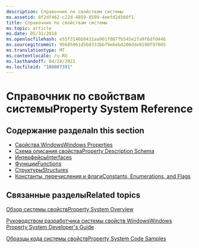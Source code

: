 ```yaml
---
description: Справочник по свойствам системы
ms.assetid: 8f2df462-c22d-4059-8599-4eefd24560f1
title: Справочник по свойствам системы
ms.topic: article
ms.date: 05/31/2018
ms.openlocfilehash: e55f3146b9431aa901f867fb545e27a9f6dfd446
ms.sourcegitcommit: 95685061d5b0333bbf9e6ebd208dde8190f97005
ms.translationtype: MT
ms.contentlocale: ru-RU
ms.lasthandoff: 04/28/2021
ms.locfileid: "108087391"
---
```

# <a name="property-system-reference"></a><span data-ttu-id="2a6a5-103">Справочник по свойствам системы</span><span class="sxs-lookup"><span data-stu-id="2a6a5-103">Property System Reference</span></span>

## <a name="in-this-section"></a><span data-ttu-id="2a6a5-104">Содержание раздела</span><span class="sxs-lookup"><span data-stu-id="2a6a5-104">In this section</span></span>

-   [<span data-ttu-id="2a6a5-105">Свойства Windows</span><span class="sxs-lookup"><span data-stu-id="2a6a5-105">Windows Properties</span></span>](props.md)
-   [<span data-ttu-id="2a6a5-106">Схема описания свойства</span><span class="sxs-lookup"><span data-stu-id="2a6a5-106">Property Description Schema</span></span>](property-description-schema.md)
-   [<span data-ttu-id="2a6a5-107">Интерфейсы</span><span class="sxs-lookup"><span data-stu-id="2a6a5-107">Interfaces</span></span>](interfaces.md)
-   [<span data-ttu-id="2a6a5-108">Функции</span><span class="sxs-lookup"><span data-stu-id="2a6a5-108">Functions</span></span>](functions.md)
-   [<span data-ttu-id="2a6a5-109">Структуры</span><span class="sxs-lookup"><span data-stu-id="2a6a5-109">Structures</span></span>](structures.md)
-   [<span data-ttu-id="2a6a5-110">Константы, перечисления и флаги</span><span class="sxs-lookup"><span data-stu-id="2a6a5-110">Constants, Enumerations, and Flags</span></span>](constants--enumerations--and-flags.md)

## <a name="related-topics"></a><span data-ttu-id="2a6a5-111">Связанные разделы</span><span class="sxs-lookup"><span data-stu-id="2a6a5-111">Related topics</span></span>

<dl> <dt>

[<span data-ttu-id="2a6a5-112">Обзор системы свойств</span><span class="sxs-lookup"><span data-stu-id="2a6a5-112">Property System Overview</span></span>](property-system-overview.md)
</dt> <dt>

[<span data-ttu-id="2a6a5-113">Руководством разработчика системы свойств Windows</span><span class="sxs-lookup"><span data-stu-id="2a6a5-113">Windows Property System Developer's Guide</span></span>](property-system-developer-s-guide.md)
</dt> <dt>

[<span data-ttu-id="2a6a5-114">Образцы кода системы свойств</span><span class="sxs-lookup"><span data-stu-id="2a6a5-114">Property System Code Samples</span></span>](property-system-code-samples.md)
</dt> </dl>

 

 



